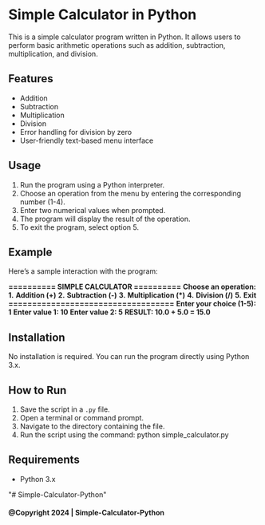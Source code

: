 # Simple Calculator in Python

This is a simple calculator program written in Python. It allows users to perform basic arithmetic operations such as addition, subtraction, multiplication, and division.

## Features

- Addition
- Subtraction
- Multiplication
- Division
- Error handling for division by zero
- User-friendly text-based menu interface

## Usage

1. Run the program using a Python interpreter.
2. Choose an operation from the menu by entering the corresponding number (1-4).
3. Enter two numerical values when prompted.
4. The program will display the result of the operation.
5. To exit the program, select option 5.

## Example

Here’s a sample interaction with the program:

**========== SIMPLE CALCULATOR ==========**
**Choose an operation:**
**1.** **Addition (+)**
**2.** **Subtraction (-)**
**3.** **Multiplication (\*)**
**4.** **Division (/)**
**5.** **Exit**
**===================================**
**Enter your choice (1-5): 1**
**Enter value 1: 10**
**Enter value 2: 5**
**RESULT: 10.0 + 5.0 = 15.0**

## Installation

No installation is required. You can run the program directly using Python 3.x.

## How to Run

1. Save the script in a `.py` file.
2. Open a terminal or command prompt.
3. Navigate to the directory containing the file.
4. Run the script using the command: python simple_calculator.py

## Requirements

- Python 3.x

"# Simple-Calculator-Python"

#### @Copyright 2024 | Simple-Calculator-Python
